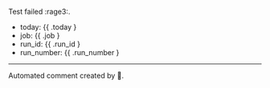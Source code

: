 Test failed :rage3:.

- today: {{ .today }
- job: {{ .job }
- run_id: {{ .run_id }
- run_number: {{ .run_number }

---

Automated comment created by :robot:.
